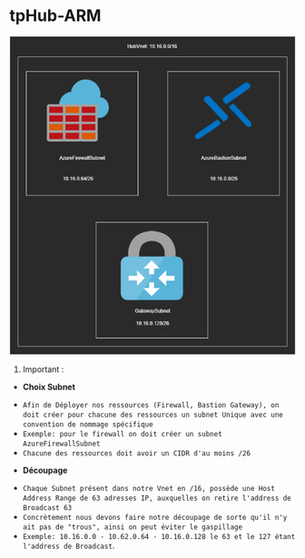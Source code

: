 # tpHub-ARM

![Hub](./Hub.drawio.png)

1. Important :

* __Choix Subnet__  
- `Afin de Déployer nos ressources (Firewall, Bastion Gateway), on doit créer pour chacune des ressources un subnet Unique avec une convention de nommage spécifique`  
- `Exemple: pour le firewall on doit créer un subnet AzureFirewallSubnet`  
- `Chacune des ressources doit avoir un CIDR d'au moins /26`

* __Découpage__  
- ` Chaque Subnet présent dans notre Vnet en /16, possède une Host Address Range de 63 adresses IP, auxquelles on retire l'address de Broadcast 63 `  
- `Concrètement nous devons faire notre découpage de sorte qu'il n'y ait pas de "trous", ainsi on peut éviter le gaspillage`
- `Exemple: 10.16.0.0 - 10.62.0.64 - 10.16.0.128 le 63 et le 127 étant l'address de Broadcast`.